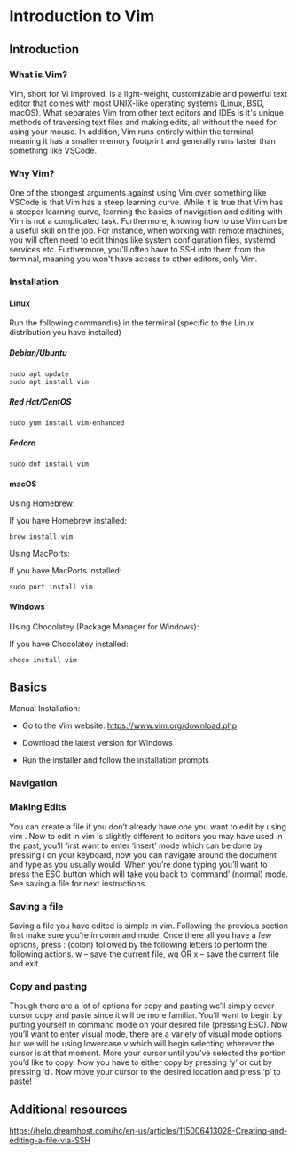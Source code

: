# Introduction to Vim

## Introduction


### What is Vim?

Vim, short for Vi Improved, is a light-weight, customizable and powerful text
editor that comes with most UNIX-like operating systems (Linux, BSD, macOS).
What separates Vim from other text editors and IDEs is it's unique methods of
traversing text files and making edits, all without the need for using your
mouse.  In addition, Vim runs entirely within the terminal, meaning it has a
smaller memory footprint and generally runs faster than something like VSCode.

### Why Vim?

One of the strongest arguments against using Vim over something like VSCode is
that Vim has a steep learning curve. While it is true that Vim has a steeper
learning curve, learning the basics of navigation and editing with Vim is not a
complicated task. Furthermore, knowing how to use Vim can be a useful skill on
the job. For instance, when working with remote machines, you will often need to
edit things like system configuration files, systemd services etc. Furthermore, you'll
often have to SSH into them from the terminal, meaning you won't have access to other
editors, only Vim.


### Installation

#### Linux

Run the following command(s) in the terminal (specific to the Linux distribution you have installed)

##### Debian/Ubuntu

```
sudo apt update
sudo apt install vim
```

##### Red Hat/CentOS

```
sudo yum install vim-enhanced
```

##### Fedora

```
sudo dnf install vim
```

#### macOS

Using Homebrew:

If you have Homebrew installed:

```
brew install vim
```

Using MacPorts:

If you have MacPorts installed:

```
sudo port install vim
```

#### Windows

Using Chocolatey (Package Manager for Windows):

If you have Chocolatey installed:

```
choco install vim
```

## Basics

Manual Installation:

- Go to the Vim website: https://www.vim.org/download.php

- Download the latest version for Windows

- Run the installer and follow the installation prompts

### Navigation


### Making Edits
You can create a file if you don’t already have one you want to edit by using vim <filename>. Now to edit in vim is slightly different
to editors you may have used in the past, you’ll first want to enter ‘insert’ mode which can be done by pressing i on your keyboard, 
now you can navigate around the document and type as you usually would. When you’re done typing you’ll want to press the ESC button 
which will take you back to ‘command’ (normal) mode. See saving a file for next instructions.

### Saving a file
Saving a file you have edited is simple in vim. Following the previous section first make sure you’re in command mode. Once there all 
you have a few options, press : (colon) followed by the following letters to perform the following actions. w – save the current file, 
wq OR x – save the current file and exit.

### Copy and pasting
Though there are a lot of options for copy and pasting we’ll simply cover cursor copy and paste since it will be more familiar. You’ll 
want to begin by putting yourself in command mode on your desired file (pressing ESC). Now you’ll want to enter visual mode, there are 
a variety of visual mode options but we will be using lowercase v which will begin selecting wherever the cursor is at that moment. 
More your cursor until you’ve selected the portion you’d like to copy. Now you have to either copy by pressing ‘y’ or cut by pressing 
‘d’. Now move your cursor to the desired location and press ‘p’ to paste!

## Additional resources

https://help.dreamhost.com/hc/en-us/articles/115006413028-Creating-and-editing-a-file-via-SSH


